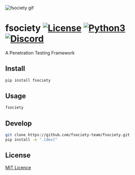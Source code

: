 ![fsociety gif](https://github.com/fsociety-team/fsociety/blob/master/fsociety.gif)

[comment]: # "TODO: Replace with fsociety gif in the same style"

# fsociety [![License](https://img.shields.io/badge/License-MIT-blue.svg?style=flat-square)](LICENSE) [![Python3](https://img.shields.io/badge/Python-3.7-orange.svg?style=flat-square)](https://www.python.org/download/releases/3.0/) [![Discord](https://img.shields.io/discord/541829295870443542?style=flat-square&color=%237289da)](https://discord.gg/BaBpuPn)

A Penetration Testing Framework

## Install

```bash
pip install fsociety
```

## Usage

```bash
fsociety
```

## Develop

```bash
git clone https://github.com/fsociety-team/fsociety.git
pip install -e ".[dev]"
```

## License

[MIT Licence](LICENSE)
